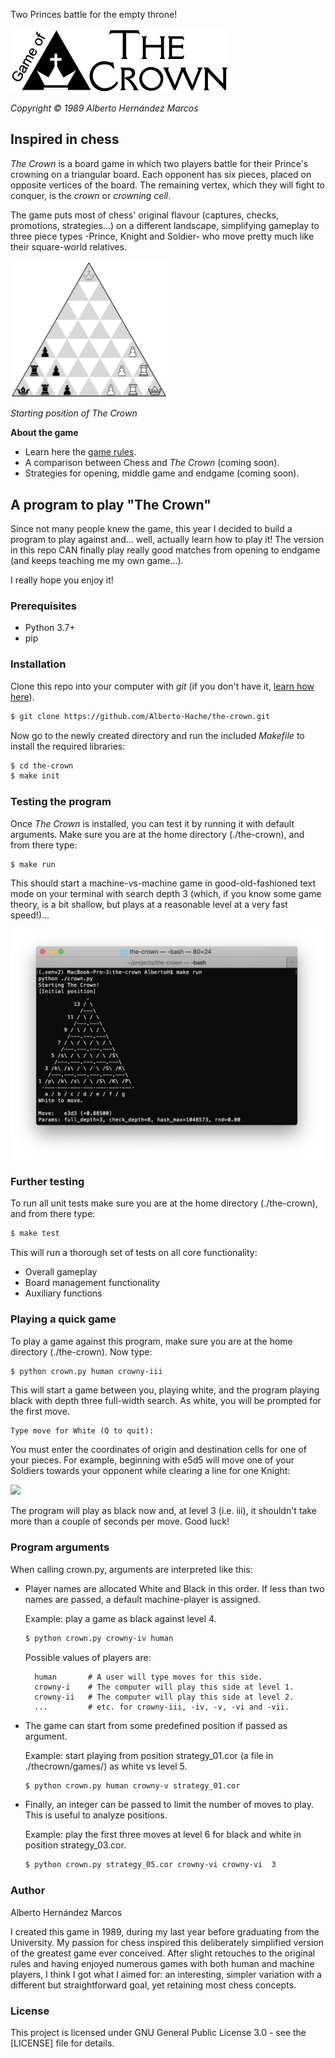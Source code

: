 Two Princes battle for the empty throne!

![The Crown](/thecrown/docs/TheCrown_logo_S.png)

*Copyright © 1989 Alberto Hernández Marcos*

## Inspired in chess

*The Crown* is a board game in which two players battle for their Prince's crowning on a triangular board. Each opponent has six pieces, placed on opposite vertices of the board. The remaining vertex, which they will fight to conquer, is the *crown* or *crowning cell*.

The game puts most of chess' original flavour (captures, checks, promotions, strategies...) on a different landscape, simplifying gameplay to three piece types -Prince, Knight and Soldier- who move pretty much like their square-world relatives.

<img src="thecrown/docs/TheCrown_StartingPosition.png" width="250">

*Starting position of The Crown*

**About the game**

- Learn here the [game rules](thecrown/docs/gamerules.md).
- A comparison between Chess and *The Crown* (coming soon).
- Strategies for opening, middle game and endgame (coming soon).

## A program to play "The Crown"

Since not many people knew the game, this year I decided to build a program to play against and... well, actually learn how to play it! The version in this repo CAN finally play really good matches from opening to endgame (and keeps teaching me my own game...).

I really hope you enjoy it!

### Prerequisites

- Python 3.7+
- pip

### Installation

Clone this repo into your computer with *git* (if you don't have it, [learn how here]).

[learn how here]: https://git-scm.com/book/en/v2/Getting-Started-Installing-Git

```bash
$ git clone https://github.com/Alberto-Hache/the-crown.git
```

Now go to the newly created directory and run the included *Makefile* to install the required libraries:


```bash
$ cd the-crown
$ make init
```

### Testing the program

Once *The Crown* is installed, you can test it by running it with default arguments. Make sure you are at the home directory (./the-crown), and from there type:

```bash
$ make run
```

This should start a machine-vs-machine game in good-old-fashioned text mode on your terminal with search depth 3 (which, if you know some game theory, is a bit shallow, but plays at a reasonable level at a very fast speed!)...

<img src="thecrown/docs/TheCrown_Textmode.png" width="500">

### Further testing

To run all unit tests make sure you are at the home directory (./the-crown), and from there type:

```bash
$ make test
```

This will run a thorough set of tests on all core functionality:

- Overall gameplay
- Board management functionality
- Auxiliary functions

### Playing a quick game

To play a game against this program, make sure you are at the home directory (./the-crown). Now type:

```bash
$ python crown.py human crowny-iii
```

This will start a game between you, playing white, and the program playing black with depth three full-width search. As white, you will be prompted for the first move.

```
Type move for White (Q to quit):
````

You must enter the coordinates of origin and destination cells for one of your pieces. For example, beginning with e5d5 will move one of your Soldiers towards your opponent while clearing a line for one Knight:


<img src="thecrown/docs/TheCrown_Textmode2.png" width="200">

The program will play as black now and, at level 3 (i.e. iii), it shouldn't take more than a couple of seconds per move. Good luck!

### Program arguments

When calling crown.py, arguments are interpreted like this:

- Player names are allocated White and Black in this order. If less than two names are passed, a default machine-player is assigned.

    Example: play a game as black against level 4.

    ```bash
    $ python crown.py crowny-iv human
    ```

    Possible values of players are:

        human       # A user will type moves for this side.
        crowny-i    # The computer will play this side at level 1.
        crowny-ii   # The computer will play this side at level 2.
        ...         # etc. for crowny-iii, -iv, -v, -vi and -vii.

- The game can start from some predefined position if passed as argument.

    Example: start playing from position strategy_01.cor (a file in ./thecrown/games/) as white vs level 5.

    ```bash
    $ python crown.py human crowny-v strategy_01.cor
    ```

- Finally, an integer can be passed to limit the number of moves to play. This is useful to analyze positions.

    Example: play the first three moves at level 6 for black and white in position strategy_03.cor.

    ```bash
    $ python crown.py strategy_05.cor crowny-vi crowny-vi  3
    ```

### Author

Alberto Hernández Marcos

I created this game in 1989, during my last year before graduating from the University. My passion for chess inspired this deliberately simplified version of the greatest game ever conceived. After slight retouches to the original rules and having enjoyed numerous games with both human and machine players, I think I got what I aimed for: an interesting, simpler variation with a different but straightforward goal, yet retaining most chess concepts.

### License

This project is licensed under GNU General Public License 3.0 - see the [LICENSE] file for details.

[LICENSE.md]: LICENSE

